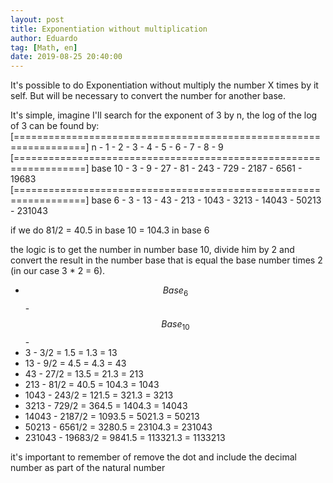 ```yaml
---
layout: post
title: Exponentiation without multiplication
author: Eduardo
tag: [Math, en]
date: 2019-08-25 20:40:00
---
```


It's possible to do Exponentiation without multiply the number X times by it self.
But will be necessary to convert the number for another base.

It's simple, imagine I'll search for the exponent of 3 by n, the log of the log of 3 can be found by:
[==================================================================]
 n       - 1 -  2 - 3  - 4   -  5   -  6   -   7   -  8    -  9
[==================================================================]
 base 10 - 3 -  9 - 27 - 81  - 243  - 729  - 2187  - 6561  - 19683
[==================================================================]
 base 6  - 3 - 13 - 43 - 213 - 1043 - 3213 - 14043 - 50213 - 231043

if we do 81/2 = 40.5 in base 10 = 104.3 in base 6

the logic is to get the number in number base 10, divide him by 2 and convert the result in the number base that is equal the base number times 2 (in our case 3 * 2 = 6).

 - $$Base_6 $$  - $$Base_10$$ -
 -   3      -  3/2     = 1.5    = 1.3      = 13
 -   13     -  9/2     = 4.5    = 4.3      = 43
 -   43     -  27/2    = 13.5   = 21.3     = 213
 -   213    -  81/2    = 40.5   = 104.3    = 1043
 -   1043   -  243/2   = 121.5  = 321.3    = 3213
 -   3213   -  729/2   = 364.5  = 1404.3   = 14043
 -   14043  -  2187/2  = 1093.5 = 5021.3   = 50213
 -   50213  -  6561/2  = 3280.5 = 23104.3  = 231043
 -   231043 -  19683/2 = 9841.5 = 113321.3 = 1133213

 it's important to remember of remove the dot and include the decimal number as part of the natural number